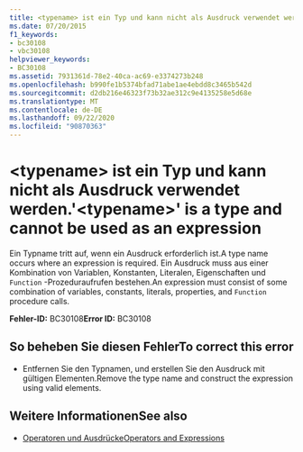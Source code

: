 ```yaml
---
title: <typename> ist ein Typ und kann nicht als Ausdruck verwendet werden.
ms.date: 07/20/2015
f1_keywords:
- bc30108
- vbc30108
helpviewer_keywords:
- BC30108
ms.assetid: 7931361d-78e2-40ca-ac69-e3374273b248
ms.openlocfilehash: b990fe1b5374bfad71abe1ae4ebdd8c3465b542d
ms.sourcegitcommit: d2db216e46323f73b32ae312c9e4135258e5d68e
ms.translationtype: MT
ms.contentlocale: de-DE
ms.lasthandoff: 09/22/2020
ms.locfileid: "90870363"
---
```

# <a name="typename-is-a-type-and-cannot-be-used-as-an-expression"></a><span data-ttu-id="9da62-102">\<typename> ist ein Typ und kann nicht als Ausdruck verwendet werden.</span><span class="sxs-lookup"><span data-stu-id="9da62-102">'\<typename>' is a type and cannot be used as an expression</span></span>

<span data-ttu-id="9da62-103">Ein Typname tritt auf, wenn ein Ausdruck erforderlich ist.</span><span class="sxs-lookup"><span data-stu-id="9da62-103">A type name occurs where an expression is required.</span></span> <span data-ttu-id="9da62-104">Ein Ausdruck muss aus einer Kombination von Variablen, Konstanten, Literalen, Eigenschaften und `Function` -Prozeduraufrufen bestehen.</span><span class="sxs-lookup"><span data-stu-id="9da62-104">An expression must consist of some combination of variables, constants, literals, properties, and `Function` procedure calls.</span></span>  
  
 <span data-ttu-id="9da62-105">**Fehler-ID:** BC30108</span><span class="sxs-lookup"><span data-stu-id="9da62-105">**Error ID:** BC30108</span></span>  
  
## <a name="to-correct-this-error"></a><span data-ttu-id="9da62-106">So beheben Sie diesen Fehler</span><span class="sxs-lookup"><span data-stu-id="9da62-106">To correct this error</span></span>  
  
- <span data-ttu-id="9da62-107">Entfernen Sie den Typnamen, und erstellen Sie den Ausdruck mit gültigen Elementen.</span><span class="sxs-lookup"><span data-stu-id="9da62-107">Remove the type name and construct the expression using valid elements.</span></span>  
  
## <a name="see-also"></a><span data-ttu-id="9da62-108">Weitere Informationen</span><span class="sxs-lookup"><span data-stu-id="9da62-108">See also</span></span>

- [<span data-ttu-id="9da62-109">Operatoren und Ausdrücke</span><span class="sxs-lookup"><span data-stu-id="9da62-109">Operators and Expressions</span></span>](../../programming-guide/language-features/operators-and-expressions/index.md)
